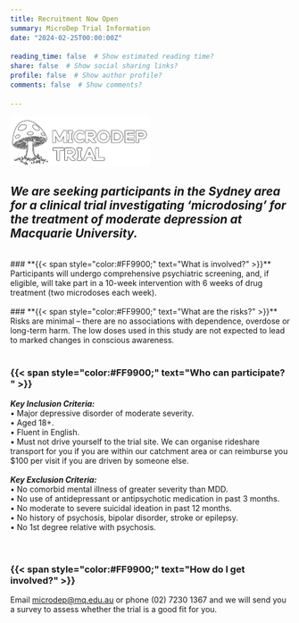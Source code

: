 ```yaml
---
title: Recruitment Now Open
summary: MicroDep Trial Information
date: "2024-02-25T00:00:00Z"

reading_time: false  # Show estimated reading time?
share: false  # Show social sharing links?
profile: false  # Show author profile?
comments: false  # Show comments?

---
```


![MicroDep](microdep_logo.png)
<br />
## **_We are seeking participants in the Sydney area for a clinical trial investigating ‘microdosing’ for the treatment of moderate depression at Macquarie University._** 

<br />
### **{{< span style="color:#FF9900;" text="What is involved?" >}}**  
Participants will undergo comprehensive psychiatric screening, and, if eligible, will take part in a 10-week intervention with 6 weeks of drug treatment (two microdoses each week).   
<br />
<br />
### **{{< span style="color:#FF9900;" text="What are the risks?" >}}**  
Risks are minimal – there are no associations with dependence, overdose or long-term harm.   
The low doses used in this study are not expected to lead to marked changes in conscious awareness.  
<br />
<br />

### **{{< span style="color:#FF9900;" text="Who can participate?  " >}}**  
**_Key Inclusion Criteria:_**  
•	Major depressive disorder of moderate severity.  
•	Aged 18+.  
•	Fluent in English.  
•	Must not drive yourself to the trial site. We can organise rideshare transport for you if you are within our catchment area or can reimburse you $100 per visit if you are driven by someone else.  
<br />
**_Key Exclusion Criteria:_**  
•	No comorbid mental illness of greater severity than MDD.  
•	No use of antidepressant or antipsychotic medication in past 3 months.  
•	No moderate to severe suicidal ideation in past 12 months.  
•	No history of psychosis, bipolar disorder, stroke or epilepsy.  
•	No 1st degree relative with psychosis.   
<br />
<br />
### **{{< span style="color:#FF9900;" text="How do I get involved?" >}}**  
Email microdep@mq.edu.au or phone (02) 7230 1367 and we will send you a survey to assess whether the trial is a good fit for you. 
